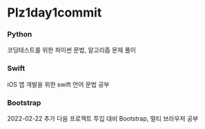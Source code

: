 # Plz1day1commit

### Python
코딩테스트를 위한 파이썬 문법, 알고리즘 문제 풀이

### Swift
iOS 앱 개발을 위한 swift 언어 문법 공부

### Bootstrap
2022-02-22 추가
다음 프로젝트 투입 대비 Bootstrap, 멀티 브라우저 공부
